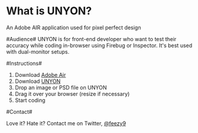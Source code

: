 What is UNYON?
==========

An Adobe AIR application used for pixel perfect design

#Audience#
UNYON is for front-end developer who want to test their accuracy while coding in-browser using Firebug or Inspector. It's best used with dual-monitor setups.

#Instructions#

1. Download [Adobe Air](http://www.adobe.com/products/air/)
2. Download [UNYON](https://github.com/feezy9/Unyon)
3. Drop an image or PSD file on UNYON
4. Drag it over your browser (resize if necessary)
5. Start coding

#Contact#

Love it? Hate it? Contact me on Twitter, [@feezy9](http://twitter.com/feezy9)
